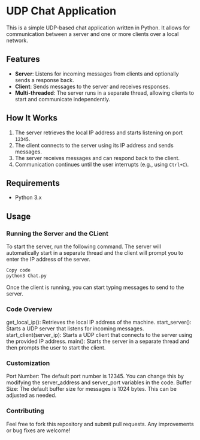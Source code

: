 # UDP Chat Application

This is a simple UDP-based chat application written in Python. It allows for communication between a server and one or more clients over a local network.

## Features

- **Server**: Listens for incoming messages from clients and optionally sends a response back.
- **Client**: Sends messages to the server and receives responses.
- **Multi-threaded**: The server runs in a separate thread, allowing clients to start and communicate independently.

## How It Works

1. The server retrieves the local IP address and starts listening on port `12345`.
2. The client connects to the server using its IP address and sends messages.
3. The server receives messages and can respond back to the client.
4. Communication continues until the user interrupts (e.g., using `Ctrl+C`).

## Requirements

- Python 3.x

## Usage

### Running the Server and the CLient
To start the server, run the following command. The server will automatically start in a separate thread and the client will prompt you to enter the IP address of the server.

``` bash
Copy code
python3 Chat.py
```
Once the client is running, you can start typing messages to send to the server.

### Code Overview
get_local_ip(): Retrieves the local IP address of the machine.
start_server(): Starts a UDP server that listens for incoming messages.
start_client(server_ip): Starts a UDP client that connects to the server using the provided IP address.
main(): Starts the server in a separate thread and then prompts the user to start the client.

### Customization
Port Number: The default port number is 12345. You can change this by modifying the server_address and server_port variables in the code.
Buffer Size: The default buffer size for messages is 1024 bytes. This can be adjusted as needed.

### Contributing
Feel free to fork this repository and submit pull requests. Any improvements or bug fixes are welcome!
